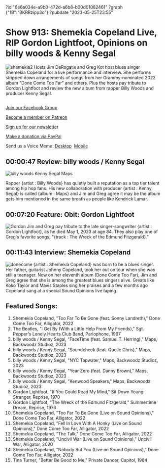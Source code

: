 ?id "6e6a034e-a9b0-472d-a6b8-b00d01082461"
?graph {"1B":"BKRRzipp3o"}
?pubdate "2023-05-25T23:55"
# Show 913: Shemekia Copeland Live, RIP Gordon Lightfoot, Opinions on billy woods & Kenny Segal
![shemekia2](https://static.soundopinions.org/images/2023/shemekia-2.jpeg)
Hosts Jim DeRogatis and Greg Kot host blues singer Shemekia Copeland for a live performance and interview. She performs stripped down arrangements of songs from her Grammy-nominated 2022 album "Done Come Too Far" and others. Plus the hosts pay tribute to Gordon Lightfoot and review the new album from rapper Billy Woods and producer Kenny Segal. 


## 

[Join our Facebook Group](https://bit.ly/3sivr9T)

[Become a member on Patreon](https://bit.ly/3slWZvc)

[Sign up for our newsletter](https://bit.ly/3eEvRnG)

[Make a donation via PayPal](https://bit.ly/3dmt9lU)

Send us a Voice Memo: [Desktop](bit.ly/2RyD5Ah)  [Mobile](sayhi.chat/soundops)


## 00:00:47 Review: billy woods / Kenny Segal

![billy woods  Kenny Segal Maps](https://static.soundopinions.org/assets/913/1B12.jpg)

Rapper {artist : Billy Woods} has quietly built a reputation as a top tier talent among hip hop fans. His new collaboration with producer {artist : Kenny Segal} is called {album : Maps} and Jim and Greg agree it may be the album gets him mentioned in the same breath as people like Kendrick Lamar.


## 00:07:20 Feature: Obit: Gordon Lightfoot
![Gordon](https://static.soundopinions.org/images/2023/91nadffnixl-uf1000-1000-ql80.jpg)
Jim and Greg pay tribute to the late singer-songwriter {artist : Gordon Lightfoot}, as he died May 1, 2023 at age 84. They also play one of Greg's favorite songs, "{track : The Wreck of the Edmund Fitzgerald}." 

## 00:11:43 Interview: Shemekia Copeland
![donecome](https://static.soundopinions.org/images/2023/shemekia.jpeg)
{artist : Shemekia Copeland} was born to be a blues singer. Her father, guitarist Johnny Copeland, took her out on tour when she was still a teenager. Now on her eleventh album (Done Come Too Far), Jim and Greg agree that she is among the greatest blues singers alive. Greats like Koko Taylor and Mavis Staples sing her praises and a few months ago Copeland sang at a special Sound Opinions live taping. 



## Featured Songs:

1. Shemekia Copeland, "Too Far To Be Gone (feat. Sonny Landreth)," Done Come Too Far, Alligator, 2022
1. The Beatles, "I Get By (With a Little Help From My Friends)," Sgt. Pepper's Lonely Hearts Club Band, Parlophone, 1967
1. billy woods / Kenny Segal, "FaceTime (feat. Samuel T. Herring)," Maps, Backwoodz Studioz, 2023
1. billy woods / Kenny Segal, "Soundcheck (feat. Quelle Chris)," Maps, Backwoodz Studioz, 2023
1. billy woods / Kenny Segal, "NYC Tapwater," Maps, Backwoodz Studioz, 2023
1. billy woods / Kenny Segal, "Year Zero (feat. Danny Brown)," Maps, Backwoodz Studioz, 2023
1. billy woods / Kenny Segal, "Kenwood Speakers," Maps, Backwoodz Studioz, 2023
1. Gordon Lightfoot, "If You Could Read My Mind," Sit Down Young Stranger, Reprise, 1970
1. Gordon Lightfoot, "The Wreck of the Edmund Fitzgerald," Summertime Dream, Reprise, 1976
1. Shemekia Copeland, "Too Far To Be Gone (Live on Sound Opinions)," Done Come Too Far, Alligator, 2022
1. Shemekia Copeland, "Fell In Love With A Honky (Live on Sound Opinions)," Done Come Too Far, Alligator, 2022
1. Shemekia Copeland, "The Talk," Done Come Too Far, Alligator, 2022
1. Shemekia Copeland, "Uncivil War (Live on Sound Opinions)," Uncivil War, Alligator, 2020
1. Shemekia Copeland, "Nobody But You (Live on Sound Opinions)," Done Come Too Far, Alligator, 2022
1. Tina Turner, "Better Be Good to Me," Private Dancer, Capitol, 1984